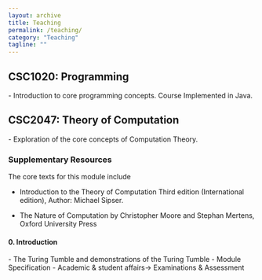 ```yaml
---
layout: archive
title: Teaching
permalink: /teaching/
category: "Teaching"
tagline: ""
---
```


<h2> CSC1020: Programming</h2>
  - Introduction to core programming concepts. Course Implemented in Java.
  
<h2> CSC2047: Theory of Computation </h2>
  - Exploration of the core concepts of Computation Theory.
  <h3> Supplementary Resources </h3>
  The core texts for this module include
  
  - Introduction to the Theory of Computation Third edition (International edition), Author: Michael Sipser.
  
  - The Nature of Computation by Christopher Moore and Stephan Mertens, Oxford University  Press
  <h4> 0. Introduction </h4>
  - The Turing Tumble and demonstrations of the Turing Tumble
  - Module Specification
  - Academic & student affairs-> Examinations & Assessment

